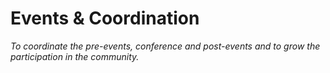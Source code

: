 
# Events & Coordination

_To coordinate the pre-events, conference and post-events and to grow the participation in the community._


